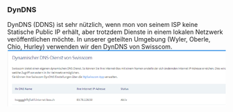 ### DynDNS
DynDNS (DDNS) ist sehr nützlich, wenn mon von seinem ISP keine Statische Public IP erhält, aber trotzdem Dienste in einem lokalen Netzwerk veröffentlichen möchte.
In unserer geteilten Umgebung (Wyler, Oberle, Chio, Hurley) verwenden wir den DynDNS von Swisscom.  
![swiss_ddns](images/swiss_ddns.png)